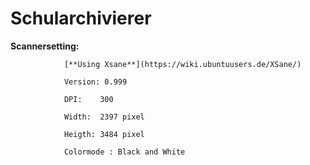 # Schularchivierer


**Scannersetting:**                             
                
                [**Using Xsane**](https://wiki.ubuntuusers.de/XSane/)

                Version: 0.999

                DPI:    300

                Width:  2397 pixel

                Heigth: 3484 pixel

                Colormode : Black and White

